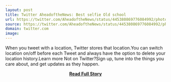 ```yaml
---
layout: post
title: Twitter AheadoftheNews: Best selfie Old school  
url: https://twitter.com/AheadoftheNews/status/445380869776084992/photo/1
source: https://twitter.com/AheadoftheNews/status/445380869776084992/photo/1
domain: twitter.com
image: 
---
```


<p>When you tweet with a location, Twitter stores that location.You can switch location on/off before each Tweet and always have the option to delete your location history.Learn more Not on Twitter?Sign up, tune into the things you care about, and get updates as they happen.</p>
<center><p><a href="https://twitter.com/AheadoftheNews/status/445380869776084992/photo/1" style='padding:25px; font-sze:18px; font-weight: bold;'>Read Full Story</a></p></center>
